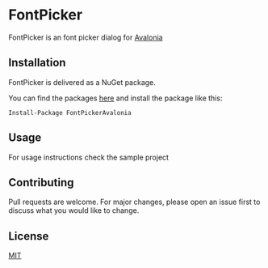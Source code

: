 
# FontPicker

FontPicker is an font picker dialog for [Avalonia](https://github.com/AvaloniaUI/Avalonia)

## Installation

FontPicker is delivered as a NuGet package.

You can find the packages [here](https://www.nuget.org/packages/FontPickerAvalonia) and install the package like this:

`Install-Package FontPickerAvalonia`

## Usage

For usage instructions check the sample project

## Contributing
Pull requests are welcome. For major changes, please open an issue first to discuss what you would like to change.

## License
[MIT](https://github.com/mpnogaj/FontPicker/blob/master/LICENSE.MD)
